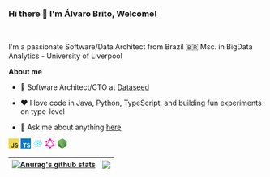 ### Hi there 👋 I'm Álvaro Brito, Welcome!

<br />

I'm a passionate Software/Data Architect from Brazil 🇧🇷
Msc. in BigData Analytics - University of Liverpool

**About me**

- 💼 Software Architect/CTO  at [Dataseed](http://live.site.dataseed.de)

- ❤️ I love code in Java, Python, TypeScript, and building fun experiments on type-level

- 💬 Ask me about anything [here](https://github.com/alvarogomes/alvarogomes/issues)

<code><img height="20" alt="javascript" src="https://raw.githubusercontent.com/github/explore/80688e429a7d4ef2fca1e82350fe8e3517d3494d/topics/javascript/javascript.png"></code>
<code><img height="20" alt="typescript" src="https://raw.githubusercontent.com/github/explore/80688e429a7d4ef2fca1e82350fe8e3517d3494d/topics/typescript/typescript.png"></code>
<code><img height="20" alt="react" src="https://raw.githubusercontent.com/github/explore/80688e429a7d4ef2fca1e82350fe8e3517d3494d/topics/react/react.png"></code>
<code><img height="20" alt="graphql" src="https://raw.githubusercontent.com/github/explore/5c058a388828bb5fde0bcafd4bc867b5bb3f26f3/topics/graphql/graphql.png"></code>
<code><img height="20" alt="nodejs" src="https://raw.githubusercontent.com/github/explore/80688e429a7d4ef2fca1e82350fe8e3517d3494d/topics/nodejs/nodejs.png"></code>    


| <a href="https://github.com/anuraghazra/github-readme-stats"><img align="center" src="https://github-readme-stats.vercel.app/api?username=alvarogomes&show_icons=true&include_all_commits=true&theme=buefy&hide_border=true" alt="Anurag's github stats" /></a> | <a href="https://github.com/alvarogomes/github-readme-stats"><img align="center" src="https://github-readme-stats.vercel.app/api/top-langs/?username=alvarogomes&layout=compact&theme=buefy&hide_border=true" /></a> |
| ------------- | ------------- |

<br />
<br />

